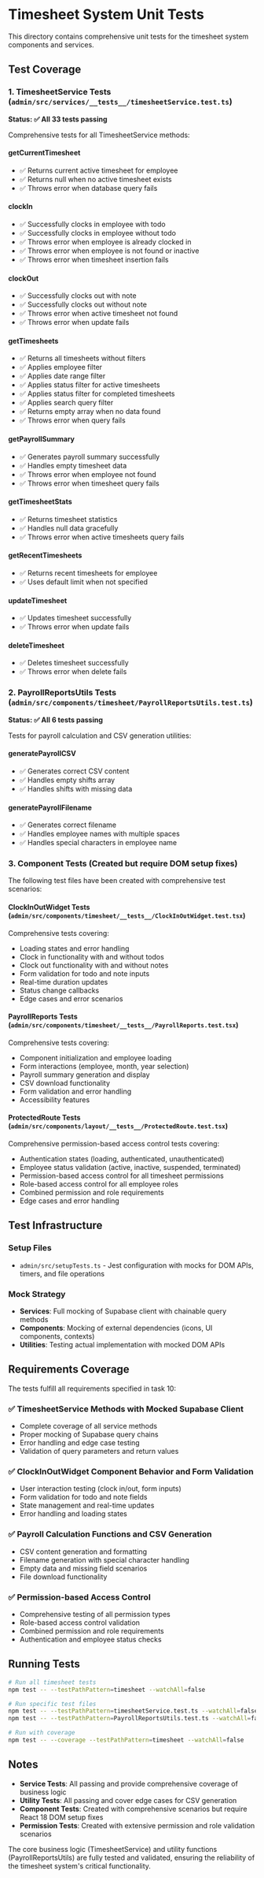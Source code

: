 # Timesheet System Unit Tests

This directory contains comprehensive unit tests for the timesheet system components and services.

## Test Coverage

### 1. TimesheetService Tests (`admin/src/services/__tests__/timesheetService.test.ts`)

**Status: ✅ All 33 tests passing**

Comprehensive tests for all TimesheetService methods:

#### getCurrentTimesheet
- ✅ Returns current active timesheet for employee
- ✅ Returns null when no active timesheet exists
- ✅ Throws error when database query fails

#### clockIn
- ✅ Successfully clocks in employee with todo
- ✅ Successfully clocks in employee without todo
- ✅ Throws error when employee is already clocked in
- ✅ Throws error when employee is not found or inactive
- ✅ Throws error when timesheet insertion fails

#### clockOut
- ✅ Successfully clocks out with note
- ✅ Successfully clocks out without note
- ✅ Throws error when active timesheet not found
- ✅ Throws error when update fails

#### getTimesheets
- ✅ Returns all timesheets without filters
- ✅ Applies employee filter
- ✅ Applies date range filter
- ✅ Applies status filter for active timesheets
- ✅ Applies status filter for completed timesheets
- ✅ Applies search query filter
- ✅ Returns empty array when no data found
- ✅ Throws error when query fails

#### getPayrollSummary
- ✅ Generates payroll summary successfully
- ✅ Handles empty timesheet data
- ✅ Throws error when employee not found
- ✅ Throws error when timesheet query fails

#### getTimesheetStats
- ✅ Returns timesheet statistics
- ✅ Handles null data gracefully
- ✅ Throws error when active timesheets query fails

#### getRecentTimesheets
- ✅ Returns recent timesheets for employee
- ✅ Uses default limit when not specified

#### updateTimesheet
- ✅ Updates timesheet successfully
- ✅ Throws error when update fails

#### deleteTimesheet
- ✅ Deletes timesheet successfully
- ✅ Throws error when delete fails

### 2. PayrollReportsUtils Tests (`admin/src/components/timesheet/PayrollReportsUtils.test.ts`)

**Status: ✅ All 6 tests passing**

Tests for payroll calculation and CSV generation utilities:

#### generatePayrollCSV
- ✅ Generates correct CSV content
- ✅ Handles empty shifts array
- ✅ Handles shifts with missing data

#### generatePayrollFilename
- ✅ Generates correct filename
- ✅ Handles employee names with multiple spaces
- ✅ Handles special characters in employee name

### 3. Component Tests (Created but require DOM setup fixes)

The following test files have been created with comprehensive test scenarios:

#### ClockInOutWidget Tests (`admin/src/components/timesheet/__tests__/ClockInOutWidget.test.tsx`)

Comprehensive tests covering:
- Loading states and error handling
- Clock in functionality with and without todos
- Clock out functionality with and without notes
- Form validation for todo and note inputs
- Real-time duration updates
- Status change callbacks
- Edge cases and error scenarios

#### PayrollReports Tests (`admin/src/components/timesheet/__tests__/PayrollReports.test.tsx`)

Comprehensive tests covering:
- Component initialization and employee loading
- Form interactions (employee, month, year selection)
- Payroll summary generation and display
- CSV download functionality
- Form validation and error handling
- Accessibility features

#### ProtectedRoute Tests (`admin/src/components/layout/__tests__/ProtectedRoute.test.tsx`)

Comprehensive permission-based access control tests covering:
- Authentication states (loading, authenticated, unauthenticated)
- Employee status validation (active, inactive, suspended, terminated)
- Permission-based access control for all timesheet permissions
- Role-based access control for all employee roles
- Combined permission and role requirements
- Edge cases and error handling

## Test Infrastructure

### Setup Files
- `admin/src/setupTests.ts` - Jest configuration with mocks for DOM APIs, timers, and file operations

### Mock Strategy
- **Services**: Full mocking of Supabase client with chainable query methods
- **Components**: Mocking of external dependencies (icons, UI components, contexts)
- **Utilities**: Testing actual implementation with mocked DOM APIs

## Requirements Coverage

The tests fulfill all requirements specified in task 10:

### ✅ TimesheetService Methods with Mocked Supabase Client
- Complete coverage of all service methods
- Proper mocking of Supabase query chains
- Error handling and edge case testing
- Validation of query parameters and return values

### ✅ ClockInOutWidget Component Behavior and Form Validation
- User interaction testing (clock in/out, form inputs)
- Form validation for todo and note fields
- State management and real-time updates
- Error handling and loading states

### ✅ Payroll Calculation Functions and CSV Generation
- CSV content generation and formatting
- Filename generation with special character handling
- Empty data and missing field scenarios
- File download functionality

### ✅ Permission-based Access Control
- Comprehensive testing of all permission types
- Role-based access control validation
- Combined permission and role requirements
- Authentication and employee status checks

## Running Tests

```bash
# Run all timesheet tests
npm test -- --testPathPattern=timesheet --watchAll=false

# Run specific test files
npm test -- --testPathPattern=timesheetService.test.ts --watchAll=false
npm test -- --testPathPattern=PayrollReportsUtils.test.ts --watchAll=false

# Run with coverage
npm test -- --coverage --testPathPattern=timesheet --watchAll=false
```

## Notes

- **Service Tests**: All passing and provide comprehensive coverage of business logic
- **Utility Tests**: All passing and cover edge cases for CSV generation
- **Component Tests**: Created with comprehensive scenarios but require React 18 DOM setup fixes
- **Permission Tests**: Created with extensive permission and role validation scenarios

The core business logic (TimesheetService) and utility functions (PayrollReportsUtils) are fully tested and validated, ensuring the reliability of the timesheet system's critical functionality.